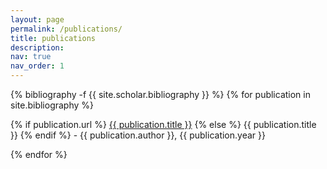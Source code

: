 ```yaml
---
layout: page
permalink: /publications/
title: publications
description: 
nav: true
nav_order: 1
---
```

<!-- _pages/publications.md -->
<!-- <div class="publications">

{% bibliography -f {{ site.scholar.bibliography }} %}

</div> -->

<div class="publications">
    {% bibliography -f {{ site.scholar.bibliography }} %}
        {% for publication in site.bibliography %}
            <p>
                {% if publication.url %}
                    <a href="{{ publication.url }}" target="_blank">{{ publication.title }}</a>
                {% else %}
                    {{ publication.title }}
                {% endif %}
                - {{ publication.author }}, {{ publication.year }}
            </p>
        {% endfor %}
</div>


<!-- <div class="publications">
    {% bibliography -f {{ site.scholar.bibliography }} -q @*[key^={{ publications }}]* %}
        {% for publication in site.bibliography %}
            <p>
                {% if publication.url %}
                    <a href="{{ publication.url }}" target="_blank">{{ publication.title }}</a>
                {% else %}
                    {{ publication.title }}
                {% endif %}
                - {{ publication.author }}, {{ publication.year }}
            </p>
        {% endfor %}
</div> -->
